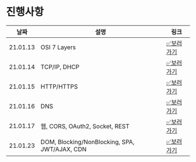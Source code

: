 # 진행사항

|날짜|설명|링크|
|------|---|---|
|21.01.13|OSI 7 Layers|[✅보러가기](https://github.com/SSAFY-CS-STUDY/Tech_interview/blob/main/01.network/kmj/21.01.13.md)|
|21.01.14|TCP/IP, DHCP|[✅보러가기](https://github.com/SSAFY-CS-STUDY/Tech_interview/blob/main/01.network/kmj/21.01.14.md)|
|21.01.15|HTTP/HTTPS|[✅보러가기](https://github.com/SSAFY-CS-STUDY/Tech_interview/blob/main/01.network/kmj/21.01.15.md)|
|21.01.16|DNS|[✅보러가기](https://github.com/SSAFY-CS-STUDY/Tech_interview/blob/main/01.network/kmj/21.01.16.md)|
|21.01.17|웹, CORS, OAuth2, Socket, REST|[✅보러가기](https://github.com/SSAFY-CS-STUDY/Tech_interview/blob/main/01.network/kmj/21.01.17.md)|
|21.01.23|DOM, Blocking/NonBlocking, SPA, JWT/AJAX, CDN|[✅보러가기](https://github.com/SSAFY-CS-STUDY/Tech_interview/blob/main/01.network/kmj/21.01.23.md)|

